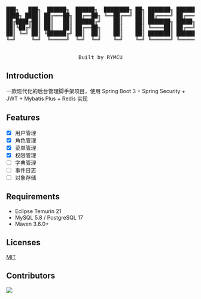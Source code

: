 <pre align="center">

███╗   ███╗  ██████╗  ██████╗  ████████╗ ██╗ ███████╗ ███████╗
████╗ ████║ ██╔═══██╗ ██╔══██╗ ╚══██╔══╝ ██║ ██╔════╝ ██╔════╝
██╔████╔██║ ██║   ██║ ██████╔╝    ██║    ██║ ███████╗ █████╗  
██║╚██╔╝██║ ██║   ██║ ██╔══██╗    ██║    ██║ ╚════██║ ██╔══╝  
██║ ╚═╝ ██║ ╚██████╔╝ ██║  ██║    ██║    ██║ ███████║ ███████╗
╚═╝     ╚═╝  ╚═════╝  ╚═╝  ╚═╝    ╚═╝    ╚═╝ ╚══════╝ ╚══════╝


Built by RYMCU
</pre>

## Introduction

一款现代化的后台管理脚手架项目，使用 Spring Boot 3 + Spring Security + JWT + Mybatis Plus + Redis 实现

## Features

- [x] 用户管理
- [x] 角色管理
- [x] 菜单管理
- [x] 权限管理
- [ ] 字典管理
- [ ] 事件日志
- [ ] 对象存储

## Requirements

- Eclipse Temurin 21
- MySQL 5.8 / PostgreSQL 17
- Maven 3.6.0+

## Licenses

[MIT](./LICENSE)


## Contributors
[![](https://contrib.rocks/image?repo=rymcu/mortise&max=1000)](https://github.com/rymcu/mortise/graphs/contributors)
